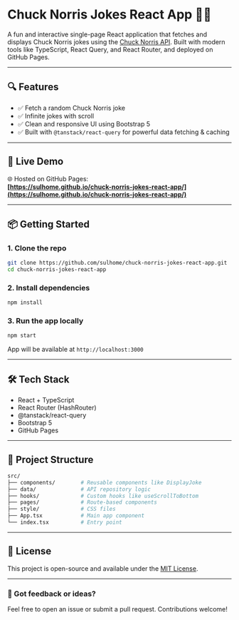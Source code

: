 # Chuck Norris Jokes React App 🥋😂

A fun and interactive single-page React application that fetches and displays Chuck Norris jokes using the [Chuck Norris API](https://api.chucknorris.io/). Built with modern tools like TypeScript, React Query, and React Router, and deployed on GitHub Pages.

---

## 🔍 Features

- ✅ Fetch a random Chuck Norris joke
- ✅ Infinite jokes with scroll
- ✅ Clean and responsive UI using Bootstrap 5
- ✅ Built with `@tanstack/react-query` for powerful data fetching & caching

---

## 🚀 Live Demo

🌐 Hosted on GitHub Pages:  
**[https://sulhome.github.io/chuck-norris-jokes-react-app/](https://sulhome.github.io/chuck-norris-jokes-react-app/)**

---

## 📦 Getting Started

### 1. Clone the repo

```bash
git clone https://github.com/sulhome/chuck-norris-jokes-react-app.git
cd chuck-norris-jokes-react-app
```

### 2. Install dependencies

```bash
npm install
```

### 3. Run the app locally

```bash
npm start
```

App will be available at `http://localhost:3000`

---

## 🛠 Tech Stack

- React + TypeScript
- React Router (HashRouter)
- @tanstack/react-query
- Bootstrap 5
- GitHub Pages

---

## 📂 Project Structure

```bash
src/
├── components/        # Reusable components like DisplayJoke
├── data/              # API repository logic
├── hooks/             # Custom hooks like useScrollToBottom
├── pages/             # Route-based components
├── style/             # CSS files
├── App.tsx            # Main app component
└── index.tsx          # Entry point
```

---

## 📄 License

This project is open-source and available under the [MIT License](LICENSE).

---

### 💬 Got feedback or ideas?

Feel free to open an issue or submit a pull request. Contributions welcome!